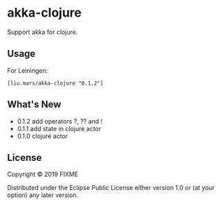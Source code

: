 # akka-clojure

Support akka for clojure. 

## Usage

For Leiningen:
```
[liu.mars/akka-clojure "0.1.2"]
```

## What's New

 - 0.1.2 add operators ?, ?? and !
 - 0.1.1 add state in clojure actor
 - 0.1.0 clojure actor

## License

Copyright © 2019 FIXME

Distributed under the Eclipse Public License either version 1.0 or (at
your option) any later version.
